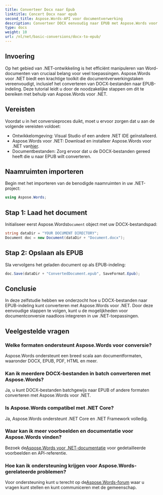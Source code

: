 ```yaml
---
title: Converteer Docx naar Epub
linktitle: Concert Docx naar epub
second_title: Aspose.Words-API voor documentverwerking
description: Converteer DOCX eenvoudig naar EPUB met Aspose.Words voor .NET. Volg onze tutorial voor naadloze integratie in uw .NET-applicaties.
type: docs
weight: 10
url: /nl/net/basic-conversions/docx-to-epub/
---
```

## Invoering

Op het gebied van .NET-ontwikkeling is het efficiënt manipuleren van Word-documenten van cruciaal belang voor veel toepassingen. Aspose.Words voor .NET biedt een krachtige toolkit die documentverwerkingstaken vereenvoudigt, inclusief het converteren van DOCX-bestanden naar EPUB-indeling. Deze tutorial leidt u door de noodzakelijke stappen om dit te bereiken met behulp van Aspose.Words voor .NET.

## Vereisten

Voordat u in het conversieproces duikt, moet u ervoor zorgen dat u aan de volgende vereisten voldoet:
- Ontwikkelomgeving: Visual Studio of een andere .NET IDE geïnstalleerd.
- Aspose.Words voor .NET: Download en installeer Aspose.Words voor .NET van[hier](https://releases.aspose.com/words/net/).
- Documentbestanden: Zorg ervoor dat u de DOCX-bestanden gereed heeft die u naar EPUB wilt converteren.

## Naamruimten importeren

Begin met het importeren van de benodigde naamruimten in uw .NET-project:

```csharp
using Aspose.Words;
```

## Stap 1: Laad het document

 Initialiseer eerst Aspose.Words`Document` object met uw DOCX-bestandspad:

```csharp
string dataDir = "YOUR DOCUMENT DIRECTORY";
Document doc = new Document(dataDir + "Document.docx");
```

## Stap 2: Opslaan als EPUB

Sla vervolgens het geladen document op als EPUB-indeling:

```csharp
doc.Save(dataDir + "ConvertedDocument.epub", SaveFormat.Epub);
```

## Conclusie

In deze zelfstudie hebben we onderzocht hoe u DOCX-bestanden naar EPUB-indeling kunt converteren met Aspose.Words voor .NET. Door deze eenvoudige stappen te volgen, kunt u de mogelijkheden voor documentconversie naadloos integreren in uw .NET-toepassingen.

## Veelgestelde vragen

### Welke formaten ondersteunt Aspose.Words voor conversie?
Aspose.Words ondersteunt een breed scala aan documentformaten, waaronder DOCX, EPUB, PDF, HTML en meer.

### Kan ik meerdere DOCX-bestanden in batch converteren met Aspose.Words?
Ja, u kunt DOCX-bestanden batchgewijs naar EPUB of andere formaten converteren met Aspose.Words voor .NET.

### Is Aspose.Words compatibel met .NET Core?
Ja, Aspose.Words ondersteunt .NET Core en .NET Framework volledig.

### Waar kan ik meer voorbeelden en documentatie voor Aspose.Words vinden?
 Bezoek de[Aspose.Words voor .NET-documentatie](https://reference.aspose.com/words/net/) voor gedetailleerde voorbeelden en API-referentie.

### Hoe kan ik ondersteuning krijgen voor Aspose.Words-gerelateerde problemen?
 Voor ondersteuning kunt u terecht op de[Aspose.Words-forum](https://forum.aspose.com/c/words/8) waar u vragen kunt stellen en kunt communiceren met de gemeenschap.

